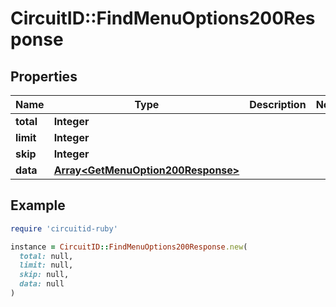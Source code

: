 # CircuitID::FindMenuOptions200Response

## Properties

| Name | Type | Description | Notes |
| ---- | ---- | ----------- | ----- |
| **total** | **Integer** |  |  |
| **limit** | **Integer** |  |  |
| **skip** | **Integer** |  |  |
| **data** | [**Array&lt;GetMenuOption200Response&gt;**](GetMenuOption200Response.md) |  |  |

## Example

```ruby
require 'circuitid-ruby'

instance = CircuitID::FindMenuOptions200Response.new(
  total: null,
  limit: null,
  skip: null,
  data: null
)
```

